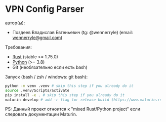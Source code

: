 # VPN Config Parser

автор(ы):

- Поздеев Владислав Евгеньевич (tg: @wennerryle) (email: wennerryle@gmail.com)

Требования:

- [Rust](https://rustup.rs/) (stable >= 1.75.0)
- [Python](https://www.python.org/downloads/) (>= 3.8)
- Git (необязательно если есть bash)

Запуск (bash / zsh / windows: git bash):

```bash
python -m venv .venv # skip this step if you already do it
source .venv/Scripts/activate
pip install -e . # skip this step if you already do it
maturin develop # add -r flag for release build (https://www.maturin.rs/tutorial)
```

PS: Данный проект отноится к "mixed Rust/Python project" если следовать документации Maturin.
